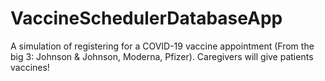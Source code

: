 # VaccineSchedulerDatabaseApp

A simulation of registering for a COVID-19 vaccine appointment (From the big 3: Johnson & Johnson, Moderna, Pfizer). Caregivers will give patients vaccines!
